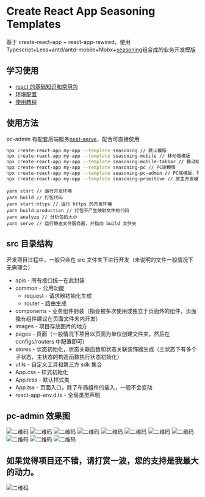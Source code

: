 # Create React App Seasoning Templates

基于 create-react-app + react-app-rewired，使用 Typescript+Less+antd/antd-mobile+Mobx+[seasoning](https://github.com/dyb881/seasoning)组合成的业务开发模版

## 学习使用

- [react 的基础知识和常用包](https://github.com/dyb881/recommended)
- [环境配置](https://www.yuque.com/xiangbudaowojingran/web/vx6qpl)
- [使用教程](https://www.yuque.com/xiangbudaowojingran/web/dqq25f)

## 使用方法

pc-admin 有配套后端服务[nest-serve](https://github.com/dyb881/nest-serve)，配合可直接使用

```sh
npx create-react-app my-app --template seasoning // 默认模版
npx create-react-app my-app --template seasoning-mobile // 移动端模版
npx create-react-app my-app --template seasoning-mobile-tabbar // 移动端模版，带上 tabbar
npx create-react-app my-app --template seasoning-pc // PC端模版
npx create-react-app my-app --template seasoning-pc-admin // PC端模版，带权限控制的管理后台模版
npx create-react-app my-app --template seasoning-primitive // 原生开发模版
```

```
yarn start // 运行开发环境
yarn build // 打包代码
yarn start:https // 运行 https 的开发环境
yarn build:production // 打包不产生映射文件的代码
yarn analyze // 分析包的大小
yarn serve // 运行静态文件服务器，并指向 build 文件夹
```

## src 目录结构

开发项目过程中，一般只会在 src 文件夹下进行开发（未说明的文件一般情况下无需理会）

- apis - 所有接口统一在此封装
- common - 公用功能
  - request - 请求器初始化生成
  - router - 路由生成
- components - 业务组件封装（指会被多次使用或独立于页面外的组件，页面独有组件建议在页面文件夹内开发）
- images - 项目存放图片的地方
- pages - 页面（一般情况下项目以页面为单位创建文件夹，然后在 configs/routers 中配置即可）
- stores - 状态初始化，状态关联函数和状态关联装饰器生成（主状态下有多个子状态，主状态的构造函数执行状态初始化）
- utils - 自定义工具和第三方 sdk 集合
- App.css - 样式初始化
- App.less - 默认样式类
- App.tsx - 页面入口，除了布局组件的插入，一般不会变动
- react-app-env.d.ts - 全局类型声明

## pc-admin 效果图

![二维码](https://bittyshow-files.oss-cn-guangzhou.aliyuncs.com/github/nest-serve-1.png)
![二维码](https://bittyshow-files.oss-cn-guangzhou.aliyuncs.com/github/nest-serve-2.png)
![二维码](https://bittyshow-files.oss-cn-guangzhou.aliyuncs.com/github/nest-serve-3.png)
![二维码](https://bittyshow-files.oss-cn-guangzhou.aliyuncs.com/github/nest-serve-4.png)
![二维码](https://bittyshow-files.oss-cn-guangzhou.aliyuncs.com/github/nest-serve-5.png)
![二维码](https://bittyshow-files.oss-cn-guangzhou.aliyuncs.com/github/nest-serve-6.png)
![二维码](https://bittyshow-files.oss-cn-guangzhou.aliyuncs.com/github/nest-serve-7.png)
![二维码](https://bittyshow-files.oss-cn-guangzhou.aliyuncs.com/github/nest-serve-8.png)
![二维码](https://bittyshow-files.oss-cn-guangzhou.aliyuncs.com/github/nest-serve-9.png)
![二维码](https://bittyshow-files.oss-cn-guangzhou.aliyuncs.com/github/nest-serve-10.png)
![二维码](https://bittyshow-files.oss-cn-guangzhou.aliyuncs.com/github/nest-serve-11.png)

## 如果觉得项目还不错，请打赏一波，您的支持是我最大的动力。

![二维码](https://bittyshow-files.oss-cn-guangzhou.aliyuncs.com/pay.png)
